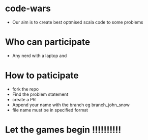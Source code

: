# code-wars
* Our aim is to create best optmised scala code to some problems

# Who can participate
* Any nerd with a laptop and

# How to paticipate
* fork the repo
* Find the problem statement
* create a PR
* Append your name with the branch eg branch_john_snow
* file name must be in specified format

# Let the games begin !!!!!!!!!!